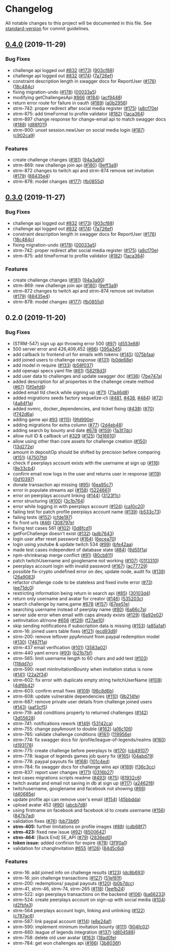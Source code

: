 # Changelog

All notable changes to this project will be documented in this file. See [standard-version](https://github.com/conventional-changelog/standard-version) for commit guidelines.

## [0.4.0](https://github.com/PBSA/StreamersEdge/compare/v0.2.0...v0.4.0) (2019-11-29)


### Bug Fixes

* challenge api logged out [#832](https://github.com/PBSA/StreamersEdge/issues/832) ([#173](https://github.com/PBSA/StreamersEdge/issues/173)) ([903cf88](https://github.com/PBSA/StreamersEdge/commit/903cf88))
* challenge api logged out [#832](https://github.com/PBSA/StreamersEdge/issues/832) ([#174](https://github.com/PBSA/StreamersEdge/issues/174)) ([7a726ef](https://github.com/PBSA/StreamersEdge/commit/7a726ef))
* constraint description length in swagger docs for ReportUser ([#176](https://github.com/PBSA/StreamersEdge/issues/176)) ([18c484c](https://github.com/PBSA/StreamersEdge/commit/18c484c))
* fixing migration-undo ([#178](https://github.com/PBSA/StreamersEdge/issues/178)) ([00033a5](https://github.com/PBSA/StreamersEdge/commit/00033a5))
* modifying getChallengesApi [#866](https://github.com/PBSA/StreamersEdge/issues/866) ([#184](https://github.com/PBSA/StreamersEdge/issues/184)) ([acf9448](https://github.com/PBSA/StreamersEdge/commit/acf9448))
* return error route for failure in oauth ([#189](https://github.com/PBSA/StreamersEdge/issues/189)) ([a0b2956](https://github.com/PBSA/StreamersEdge/commit/a0b2956))
* strm-742: proper redirect after social media register ([#175](https://github.com/PBSA/StreamersEdge/issues/175)) ([a8cf70e](https://github.com/PBSA/StreamersEdge/commit/a8cf70e))
* strm-875: add timeFormat to profile validator ([#182](https://github.com/PBSA/StreamersEdge/issues/182)) ([1aca364](https://github.com/PBSA/StreamersEdge/commit/1aca364))
* strm-897 change response for change-email api to match swagger docs ([#188](https://github.com/PBSA/StreamersEdge/issues/188)) ([d88f011](https://github.com/PBSA/StreamersEdge/commit/d88f011))
* strm-900: unset session.newUser on social media login ([#187](https://github.com/PBSA/StreamersEdge/issues/187)) ([c902ca9](https://github.com/PBSA/StreamersEdge/commit/c902ca9))


### Features

* create challenge changes ([#181](https://github.com/PBSA/StreamersEdge/issues/181)) ([94a3a90](https://github.com/PBSA/StreamersEdge/commit/94a3a90))
* strm-869: new challenge join api ([#180](https://github.com/PBSA/StreamersEdge/issues/180)) ([9eff3a9](https://github.com/PBSA/StreamersEdge/commit/9eff3a9))
* strm-872  changes to twitch api and strm-874 remove set invitation ([#179](https://github.com/PBSA/StreamersEdge/issues/179)) ([88435e4](https://github.com/PBSA/StreamersEdge/commit/88435e4))
* strm-878: model changes ([#177](https://github.com/PBSA/StreamersEdge/issues/177)) ([fb0855d](https://github.com/PBSA/StreamersEdge/commit/fb0855d))



## [0.3.0](https://github.com/PBSA/StreamersEdge/compare/v0.2.0...v0.3.0) (2019-11-27)


### Bug Fixes

* challenge api logged out [#832](https://github.com/PBSA/StreamersEdge/issues/832) ([#173](https://github.com/PBSA/StreamersEdge/issues/173)) ([903cf88](https://github.com/PBSA/StreamersEdge/commit/903cf88))
* challenge api logged out [#832](https://github.com/PBSA/StreamersEdge/issues/832) ([#174](https://github.com/PBSA/StreamersEdge/issues/174)) ([7a726ef](https://github.com/PBSA/StreamersEdge/commit/7a726ef))
* constraint description length in swagger docs for ReportUser ([#176](https://github.com/PBSA/StreamersEdge/issues/176)) ([18c484c](https://github.com/PBSA/StreamersEdge/commit/18c484c))
* fixing migration-undo ([#178](https://github.com/PBSA/StreamersEdge/issues/178)) ([00033a5](https://github.com/PBSA/StreamersEdge/commit/00033a5))
* strm-742: proper redirect after social media register ([#175](https://github.com/PBSA/StreamersEdge/issues/175)) ([a8cf70e](https://github.com/PBSA/StreamersEdge/commit/a8cf70e))
* strm-875: add timeFormat to profile validator ([#182](https://github.com/PBSA/StreamersEdge/issues/182)) ([1aca364](https://github.com/PBSA/StreamersEdge/commit/1aca364))


### Features

* create challenge changes ([#181](https://github.com/PBSA/StreamersEdge/issues/181)) ([94a3a90](https://github.com/PBSA/StreamersEdge/commit/94a3a90))
* strm-869: new challenge join api ([#180](https://github.com/PBSA/StreamersEdge/issues/180)) ([9eff3a9](https://github.com/PBSA/StreamersEdge/commit/9eff3a9))
* strm-872  changes to twitch api and strm-874 remove set invitation ([#179](https://github.com/PBSA/StreamersEdge/issues/179)) ([88435e4](https://github.com/PBSA/StreamersEdge/commit/88435e4))
* strm-878: model changes ([#177](https://github.com/PBSA/StreamersEdge/issues/177)) ([fb0855d](https://github.com/PBSA/StreamersEdge/commit/fb0855d))



## 0.2.0 (2019-11-20)


### Bug Fixes

* (STRM-547) sign up api throwing error 500 ([#97](https://github.com/PBSA/StreamersEdge/issues/97)) ([d553e88](https://github.com/PBSA/StreamersEdge/commit/d553e88))
* 500 server error and  426,409,452 ([#86](https://github.com/PBSA/StreamersEdge/issues/86)) ([395a345](https://github.com/PBSA/StreamersEdge/commit/395a345))
* add callback to frontend url for emails with tokens ([#145](https://github.com/PBSA/StreamersEdge/issues/145)) ([075bfaa](https://github.com/PBSA/StreamersEdge/commit/075bfaa))
* add joined users to challenge response ([#131](https://github.com/PBSA/StreamersEdge/issues/131)) ([b0de68e](https://github.com/PBSA/StreamersEdge/commit/b0de68e))
* add model in require ([#133](https://github.com/PBSA/StreamersEdge/issues/133)) ([b58f037](https://github.com/PBSA/StreamersEdge/commit/b58f037))
* add openapi specs yaml file ([#61](https://github.com/PBSA/StreamersEdge/issues/61)) ([582f8d3](https://github.com/PBSA/StreamersEdge/commit/582f8d3))
* add user data to challenges and update swagger doc ([#136](https://github.com/PBSA/StreamersEdge/issues/136)) ([7be747a](https://github.com/PBSA/StreamersEdge/commit/7be747a))
* added description for all properties in the challenge create method ([#67](https://github.com/PBSA/StreamersEdge/issues/67)) ([5f0efd8](https://github.com/PBSA/StreamersEdge/commit/5f0efd8))
* added email tld check while signing up ([#71](https://github.com/PBSA/StreamersEdge/issues/71)) ([71a46d8](https://github.com/PBSA/StreamersEdge/commit/71a46d8))
* added migrations seeds factory sequelize-cli ([#481](https://github.com/PBSA/StreamersEdge/issues/481), [#438](https://github.com/PBSA/StreamersEdge/issues/438), [#484](https://github.com/PBSA/StreamersEdge/issues/484)) ([#72](https://github.com/PBSA/StreamersEdge/issues/72)) ([4a84f1a](https://github.com/PBSA/StreamersEdge/commit/4a84f1a))
* added nvmrc, docker_dependencies, and ticket fixing ([#438](https://github.com/PBSA/StreamersEdge/issues/438)) ([#70](https://github.com/PBSA/StreamersEdge/issues/70)) ([f742d6a](https://github.com/PBSA/StreamersEdge/commit/f742d6a))
* adding game api [#93](https://github.com/PBSA/StreamersEdge/issues/93) ([#115](https://github.com/PBSA/StreamersEdge/issues/115)) ([9fd990e](https://github.com/PBSA/StreamersEdge/commit/9fd990e))
* adding migrations for extra column ([#77](https://github.com/PBSA/StreamersEdge/issues/77)) ([2d4eb48](https://github.com/PBSA/StreamersEdge/commit/2d4eb48))
* adding search by bounty and date [#678](https://github.com/PBSA/StreamersEdge/issues/678) ([#159](https://github.com/PBSA/StreamersEdge/issues/159)) ([1a3f7dc](https://github.com/PBSA/StreamersEdge/commit/1a3f7dc))
* allow null ID & callback url [#329](https://github.com/PBSA/StreamersEdge/issues/329) ([#125](https://github.com/PBSA/StreamersEdge/issues/125)) ([1d16610](https://github.com/PBSA/StreamersEdge/commit/1d16610))
* allow using other than core assets for challenge creation ([#150](https://github.com/PBSA/StreamersEdge/issues/150)) ([13d272e](https://github.com/PBSA/StreamersEdge/commit/13d272e))
* amount in depositOp should be shifted by precision before comparing ([#151](https://github.com/PBSA/StreamersEdge/issues/151)) ([47507fd](https://github.com/PBSA/StreamersEdge/commit/47507fd))
* check if peerplays account exists with the username at sign up ([#116](https://github.com/PBSA/StreamersEdge/issues/116)) ([9e33cb4](https://github.com/PBSA/StreamersEdge/commit/9e33cb4))
* confirm email now logs in the user and returns user in response ([#119](https://github.com/PBSA/StreamersEdge/issues/119)) ([0d10397](https://github.com/PBSA/StreamersEdge/commit/0d10397))
* donate transaction api missing ([#95](https://github.com/PBSA/StreamersEdge/issues/95)) ([6ea95c7](https://github.com/PBSA/StreamersEdge/commit/6ea95c7))
* error in populate streams api ([#158](https://github.com/PBSA/StreamersEdge/issues/158)) ([5224661](https://github.com/PBSA/StreamersEdge/commit/5224661))
* error on peerplays account linking ([#144](https://github.com/PBSA/StreamersEdge/issues/144)) ([3123f1c](https://github.com/PBSA/StreamersEdge/commit/3123f1c))
* error structuring ([#100](https://github.com/PBSA/StreamersEdge/issues/100)) ([3c1b764](https://github.com/PBSA/StreamersEdge/commit/3c1b764))
* error while logging in with peerplays account ([#124](https://github.com/PBSA/StreamersEdge/issues/124)) ([ca10c20](https://github.com/PBSA/StreamersEdge/commit/ca10c20))
* failing test for patch profile peerplays account name ([#139](https://github.com/PBSA/StreamersEdge/issues/139)) ([b533c73](https://github.com/PBSA/StreamersEdge/commit/b533c73))
* failing tests ([#152](https://github.com/PBSA/StreamersEdge/issues/152)) ([cfde197](https://github.com/PBSA/StreamersEdge/commit/cfde197))
* fix front urls ([#46](https://github.com/PBSA/StreamersEdge/issues/46)) ([308797e](https://github.com/PBSA/StreamersEdge/commit/308797e))
* fixing test cases 561 ([#102](https://github.com/PBSA/StreamersEdge/issues/102)) ([0d8fcd1](https://github.com/PBSA/StreamersEdge/commit/0d8fcd1))
* getForChallenge doesn't exist ([#132](https://github.com/PBSA/StreamersEdge/issues/132)) ([adb7643](https://github.com/PBSA/StreamersEdge/commit/adb7643))
* login user after reset password ([#164](https://github.com/PBSA/StreamersEdge/issues/164)) ([6ecea70](https://github.com/PBSA/StreamersEdge/commit/6ecea70))
* login using youtube & update twitch 534 ([#99](https://github.com/PBSA/StreamersEdge/issues/99)) ([bfe42aa](https://github.com/PBSA/StreamersEdge/commit/bfe42aa))
* made test cases independent of database state ([#84](https://github.com/PBSA/StreamersEdge/issues/84)) ([9d55f1a](https://github.com/PBSA/StreamersEdge/commit/9d55f1a))
* npm-shrinkwrap merge conflict ([#91](https://github.com/PBSA/StreamersEdge/issues/91)) ([80cb811](https://github.com/PBSA/StreamersEdge/commit/80cb811))
* patch twitchUsername and googlename not working ([#107](https://github.com/PBSA/StreamersEdge/issues/107)) ([01f3310](https://github.com/PBSA/StreamersEdge/commit/01f3310))
* peerplays account login with invalid password ([#167](https://github.com/PBSA/StreamersEdge/issues/167)) ([ac77729](https://github.com/PBSA/StreamersEdge/commit/ac77729))
* possible fix-crypto undefined error on dev, update node, audit fix ([#138](https://github.com/PBSA/StreamersEdge/issues/138)) ([26a9083](https://github.com/PBSA/StreamersEdge/commit/26a9083))
* refactor challenge code to be stateless and fixed invite error ([#73](https://github.com/PBSA/StreamersEdge/issues/73)) ([ee71dc0](https://github.com/PBSA/StreamersEdge/commit/ee71dc0))
* restricting information being return in search api ([#85](https://github.com/PBSA/StreamersEdge/issues/85)) ([30103d4](https://github.com/PBSA/StreamersEdge/commit/30103d4))
* return only username and avatar for creator ([#146](https://github.com/PBSA/StreamersEdge/issues/146)) ([535203c](https://github.com/PBSA/StreamersEdge/commit/535203c))
* search challenge by name,game [#678](https://github.com/PBSA/StreamersEdge/issues/678) ([#157](https://github.com/PBSA/StreamersEdge/issues/157)) ([67ee51e](https://github.com/PBSA/StreamersEdge/commit/67ee51e))
* searching username instead of peerplay name ([#80](https://github.com/PBSA/StreamersEdge/issues/80)) ([6a66c7a](https://github.com/PBSA/StreamersEdge/commit/6a66c7a))
* server side error when email with caps already exists ([#129](https://github.com/PBSA/StreamersEdge/issues/129)) ([6a92e02](https://github.com/PBSA/StreamersEdge/commit/6a92e02))
* setInvitation all/none [#656](https://github.com/PBSA/StreamersEdge/issues/656) ([#128](https://github.com/PBSA/StreamersEdge/issues/128)) ([f27ae10](https://github.com/PBSA/StreamersEdge/commit/f27ae10))
* skip sending notifications if subscription data is missing ([#153](https://github.com/PBSA/StreamersEdge/issues/153)) ([a85a1af](https://github.com/PBSA/StreamersEdge/commit/a85a1af))
* strm-16: joined users table fixes ([#121](https://github.com/PBSA/StreamersEdge/issues/121)) ([ecd93d9](https://github.com/PBSA/StreamersEdge/commit/ecd93d9))
* strm-200: remove leftover ppyAmount from paypal redemption model ([#130](https://github.com/PBSA/StreamersEdge/issues/130)) ([7467f1a](https://github.com/PBSA/StreamersEdge/commit/7467f1a))
* strm-437 email verification ([#101](https://github.com/PBSA/StreamersEdge/issues/101)) ([3583a02](https://github.com/PBSA/StreamersEdge/commit/3583a02))
* strm-440 yaml errors ([#93](https://github.com/PBSA/StreamersEdge/issues/93)) ([b21b7bf](https://github.com/PBSA/StreamersEdge/commit/b21b7bf))
* strm-565: limit username length to 60 chars and add test ([#103](https://github.com/PBSA/StreamersEdge/issues/103)) ([118dd7c](https://github.com/PBSA/StreamersEdge/commit/118dd7c))
* strm-590: reset minInvitationBounty when invitation status is none ([#141](https://github.com/PBSA/StreamersEdge/issues/141)) ([22a2f34](https://github.com/PBSA/StreamersEdge/commit/22a2f34))
* strm-602: fix error with duplicate empty string twitchUserName ([#108](https://github.com/PBSA/StreamersEdge/issues/108)) ([4df6b42](https://github.com/PBSA/StreamersEdge/commit/4df6b42))
* strm-603: confirm email fixes ([#109](https://github.com/PBSA/StreamersEdge/issues/109)) ([96c8d6b](https://github.com/PBSA/StreamersEdge/commit/96c8d6b))
* strm-608: update vulnerable dependencies ([#110](https://github.com/PBSA/StreamersEdge/issues/110)) ([9b214fe](https://github.com/PBSA/StreamersEdge/commit/9b214fe))
* strm-687: remove private user details from challenge joined users ([#143](https://github.com/PBSA/StreamersEdge/issues/143)) ([aaf3cf5](https://github.com/PBSA/StreamersEdge/commit/aaf3cf5))
* strm-719: add conditions property to returned challenges ([#142](https://github.com/PBSA/StreamersEdge/issues/142)) ([3d55628](https://github.com/PBSA/StreamersEdge/commit/3d55628))
* strm-741: notifications rework ([#149](https://github.com/PBSA/StreamersEdge/issues/149)) ([53142ca](https://github.com/PBSA/StreamersEdge/commit/53142ca))
* strm-755: change ppyAmount to double ([#162](https://github.com/PBSA/StreamersEdge/issues/162)) ([a16c106](https://github.com/PBSA/StreamersEdge/commit/a16c106))
* strm-765: validate challenge conditions ([#161](https://github.com/PBSA/StreamersEdge/issues/161)) ([119956e](https://github.com/PBSA/StreamersEdge/commit/119956e))
* strm-774: fix swagger docs for /profile/league-of-legends/realms ([#160](https://github.com/PBSA/StreamersEdge/issues/160)) ([d193178](https://github.com/PBSA/StreamersEdge/commit/d193178))
* strm-775: create challenge before peerplays tx ([#170](https://github.com/PBSA/StreamersEdge/issues/170)) ([cb49107](https://github.com/PBSA/StreamersEdge/commit/cb49107))
* strm-778: league of legends games job query fix ([#165](https://github.com/PBSA/StreamersEdge/issues/165)) ([04abd79](https://github.com/PBSA/StreamersEdge/commit/04abd79))
* strm-778: paypal payouts fix ([#168](https://github.com/PBSA/StreamersEdge/issues/168)) ([101c4ed](https://github.com/PBSA/StreamersEdge/commit/101c4ed))
* strm-784: fix swagger docs for challenge wins api ([#169](https://github.com/PBSA/StreamersEdge/issues/169)) ([f36c3cc](https://github.com/PBSA/StreamersEdge/commit/f36c3cc))
* strm-837: report user changes ([#171](https://github.com/PBSA/StreamersEdge/issues/171)) ([0316b27](https://github.com/PBSA/StreamersEdge/commit/0316b27))
* test cases migrations scripts readme ([#493](https://github.com/PBSA/StreamersEdge/issues/493)) ([#75](https://github.com/PBSA/StreamersEdge/issues/75)) ([81932c6](https://github.com/PBSA/StreamersEdge/commit/81932c6))
* twitch avatar and email not saving in db at sign up ([#117](https://github.com/PBSA/StreamersEdge/issues/117)) ([a2462f8](https://github.com/PBSA/StreamersEdge/commit/a2462f8))
* twitchusername, googlename and facebook not showing ([#66](https://github.com/PBSA/StreamersEdge/issues/66)) ([d40685e](https://github.com/PBSA/StreamersEdge/commit/d40685e))
* update profile api can remove user's email ([#154](https://github.com/PBSA/StreamersEdge/issues/154)) ([45bbdda](https://github.com/PBSA/StreamersEdge/commit/45bbdda))
* upload avatar 452 ([#90](https://github.com/PBSA/StreamersEdge/issues/90)) ([abcb7d8](https://github.com/PBSA/StreamersEdge/commit/abcb7d8))
* using firstname on facebook and facebook id to create username ([#156](https://github.com/PBSA/StreamersEdge/issues/156)) ([847b7ad](https://github.com/PBSA/StreamersEdge/commit/847b7ad))
* validation fixes ([#76](https://github.com/PBSA/StreamersEdge/issues/76)) ([bb73b6f](https://github.com/PBSA/StreamersEdge/commit/bb73b6f))
* **strm-405:** further limitations on profile images ([#88](https://github.com/PBSA/StreamersEdge/issues/88)) ([cdb68f7](https://github.com/PBSA/StreamersEdge/commit/cdb68f7))
* **strm-423:** fixed new issue ([#92](https://github.com/PBSA/StreamersEdge/issues/92)) ([8500642](https://github.com/PBSA/StreamersEdge/commit/8500642))
* **strm-464:** [Back End] SE_API ([#79](https://github.com/PBSA/StreamersEdge/issues/79)) ([2836ed0](https://github.com/PBSA/StreamersEdge/commit/2836ed0))
* **token issue:** added confirion for expire ([#78](https://github.com/PBSA/StreamersEdge/issues/78)) ([3f1f0a1](https://github.com/PBSA/StreamersEdge/commit/3f1f0a1))
* validation for changInvitation [#655](https://github.com/PBSA/StreamersEdge/issues/655) ([#126](https://github.com/PBSA/StreamersEdge/issues/126)) ([84d5c6d](https://github.com/PBSA/StreamersEdge/commit/84d5c6d))


### Features

* strm-16: add joined info on challenge results ([#123](https://github.com/PBSA/StreamersEdge/issues/123)) ([dc8b693](https://github.com/PBSA/StreamersEdge/commit/dc8b693))
* strm-16: join challenge transactions ([#127](https://github.com/PBSA/StreamersEdge/issues/127)) ([51ef81f](https://github.com/PBSA/StreamersEdge/commit/51ef81f))
* strm-200: redemptions/ paypal payouts ([#120](https://github.com/PBSA/StreamersEdge/issues/120)) ([b0b7dcc](https://github.com/PBSA/StreamersEdge/commit/b0b7dcc))
* strm-41, strm-46, strm-74, strm-265 ([#118](https://github.com/PBSA/StreamersEdge/issues/118)) ([1eefb24](https://github.com/PBSA/StreamersEdge/commit/1eefb24))
* strm-522: sign peerplays transactions on the backend ([#106](https://github.com/PBSA/StreamersEdge/issues/106)) ([ba66233](https://github.com/PBSA/StreamersEdge/commit/ba66233))
* strm-524: create peerplays account on sign-up with social media ([#104](https://github.com/PBSA/StreamersEdge/issues/104)) ([d2fbfa3](https://github.com/PBSA/StreamersEdge/commit/d2fbfa3))
* strm-564 peerplays account login, linking and unlinking ([#122](https://github.com/PBSA/StreamersEdge/issues/122)) ([c787ac6](https://github.com/PBSA/StreamersEdge/commit/c787ac6))
* strm-587: link paypal account ([#114](https://github.com/PBSA/StreamersEdge/issues/114)) ([e8e24af](https://github.com/PBSA/StreamersEdge/commit/e8e24af))
* strm-590: implement minimum invitation bounty ([#111](https://github.com/PBSA/StreamersEdge/issues/111)) ([904fc02](https://github.com/PBSA/StreamersEdge/commit/904fc02))
* strm-660: league of legends integration ([#137](https://github.com/PBSA/StreamersEdge/issues/137)) ([d804588](https://github.com/PBSA/StreamersEdge/commit/d804588))
* strm-758: delete old user avatar ([#163](https://github.com/PBSA/StreamersEdge/issues/163)) ([18ad0fe](https://github.com/PBSA/StreamersEdge/commit/18ad0fe))
* strm-784: get won challenges api ([#166](https://github.com/PBSA/StreamersEdge/issues/166)) ([3b8036f](https://github.com/PBSA/StreamersEdge/commit/3b8036f))

